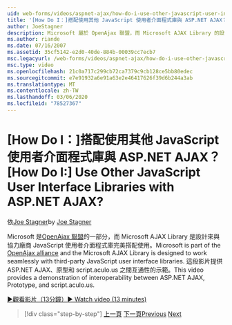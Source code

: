 ```yaml
---
uid: web-forms/videos/aspnet-ajax/how-do-i-use-other-javascript-user-interface-libraries-with-aspnet-ajax
title: '[How Do I：]搭配使用其他 JavaScript 使用者介面程式庫與 ASP.NET AJAX？ | Microsoft Docs'
author: JoeStagner
description: Microsoft 屬於 OpenAjax 聯盟，而 Microsoft AJAX Library 的設計是要與協力廠商 JavaScript 使用者介面程式庫緊密搭配使用 。
ms.author: riande
ms.date: 07/16/2007
ms.assetid: 35cf5142-e2d0-40de-884b-00039cc7ecb7
msc.legacyurl: /web-forms/videos/aspnet-ajax/how-do-i-use-other-javascript-user-interface-libraries-with-aspnet-ajax
msc.type: video
ms.openlocfilehash: 21c0a717c299cb72ca7379c9cb128ce5bb80edec
ms.sourcegitcommit: e7e91932a6e91a63e2e46417626f39d6b244a3ab
ms.translationtype: MT
ms.contentlocale: zh-TW
ms.lasthandoff: 03/06/2020
ms.locfileid: "78527367"
---
```

# <a name="how-do-i-use-other-javascript-user-interface-libraries-with-aspnet-ajax"></a><span data-ttu-id="c54f7-104">[How Do I：]搭配使用其他 JavaScript 使用者介面程式庫與 ASP.NET AJAX？</span><span class="sxs-lookup"><span data-stu-id="c54f7-104">[How Do I:] Use Other JavaScript User Interface Libraries with ASP.NET AJAX?</span></span>

<span data-ttu-id="c54f7-105">依[Joe Stagner](https://github.com/JoeStagner)</span><span class="sxs-lookup"><span data-stu-id="c54f7-105">by [Joe Stagner](https://github.com/JoeStagner)</span></span>

<span data-ttu-id="c54f7-106">Microsoft 是[OpenAjax 聯盟](http://www.openajax.org/)的一部分，而 Microsoft AJAX Library 是設計來與協力廠商 JavaScript 使用者介面程式庫完美搭配使用。</span><span class="sxs-lookup"><span data-stu-id="c54f7-106">Microsoft is part of the [OpenAjax alliance](http://www.openajax.org/) and the Microsoft AJAX Library is designed to work seamlessly with third-party JavaScript user interface libraries.</span></span> <span data-ttu-id="c54f7-107">這段影片提供 ASP.NET AJAX、原型和 script.aculo.us 之間互通性的示範。</span><span class="sxs-lookup"><span data-stu-id="c54f7-107">This video provides a demonstration of interoperability between ASP.NET AJAX, Prototype, and script.aculo.us.</span></span>

[<span data-ttu-id="c54f7-108">&#9654;觀看影片（13分鐘）</span><span class="sxs-lookup"><span data-stu-id="c54f7-108">&#9654; Watch video (13 minutes)</span></span>](https://channel9.msdn.com/Blogs/ASP-NET-Site-Videos/how-do-i-use-other-javascript-user-interface-libraries-with-aspnet-ajax)

> [!div class="step-by-step"]
> <span data-ttu-id="c54f7-109">[上一頁](how-do-i-choose-between-methods-of-ajax-page-updates.md)
> [下一頁](how-do-i-use-the-aspnet-ajax-profile-services.md)</span><span class="sxs-lookup"><span data-stu-id="c54f7-109">[Previous](how-do-i-choose-between-methods-of-ajax-page-updates.md)
[Next](how-do-i-use-the-aspnet-ajax-profile-services.md)</span></span>
